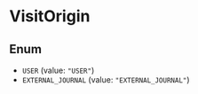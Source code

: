 # VisitOrigin

## Enum

* `USER` (value: `"USER"`)
* `EXTERNAL_JOURNAL` (value: `"EXTERNAL_JOURNAL"`)
